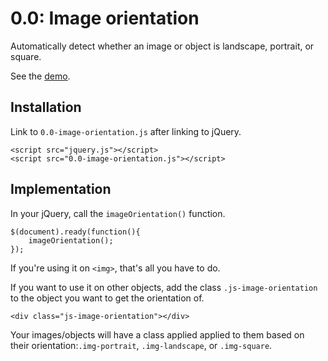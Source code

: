 # 0.0: Image orientation
Automatically detect whether an image or object is landscape, portrait, or square.

See the [demo](http://jheftmann.github.io/0.0-image-orientation).

## Installation
Link to `0.0-image-orientation.js` after linking to jQuery.

```
<script src="jquery.js"></script>
<script src="0.0-image-orientation.js"></script>
```

## Implementation
In your jQuery, call the `imageOrientation()` function.

```
$(document).ready(function(){
	imageOrientation();
});
```

If you're using it on `<img>`, that's all you have to do.

If you want to use it on other objects, add the class `.js-image-orientation` to the object you want to get the orientation of.

```
<div class="js-image-orientation"></div>
```

Your images/objects will have a class applied applied to them based on their orientation:`.img-portrait`, `.img-landscape`, or `.img-square`.
